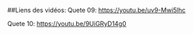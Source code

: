 ##Liens des vidéos:
Quete 09: https://youtu.be/uv9-Mwi5lhc 

Quete 10:  https://youtu.be/9UiGRyD14g0 
